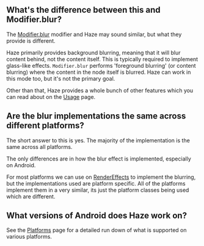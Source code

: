 
## What's the difference between this and Modifier.blur?

The [Modifier.blur](https://developer.android.com/reference/kotlin/androidx/compose/ui/Modifier#(androidx.compose.ui.Modifier).blur(androidx.compose.ui.unit.Dp,androidx.compose.ui.unit.Dp,androidx.compose.ui.draw.BlurredEdgeTreatment)) modifier and Haze may sound similar, but what they provide is different.

Haze primarily provides background blurring, meaning that it will blur content behind, not the content itself. This is typically required to implement glass-like effects. `Modifier.blur` performs 'foreground blurring' (or content blurring) where the content in the node itself is blurred. Haze can work in this mode too, but it's not the primary goal.

Other than that, Haze provides a whole bunch of other features which you can read about on the [Usage](usage.md) page.

## Are the blur implementations the same across different platforms?

The short answer to this is yes. The majority of the implementation is the same across all platforms.

The only differences are in how the blur effect is implemented, especially on Android.

For most platforms we can use on [RenderEffects][rendereffect] to implement the blurring, but the implementations used are platform specific. All of the platforms implement them in a very similar, its just the platform classes being used which are different.

## What versions of Android does Haze work on?

See the [Platforms](platforms.md) page for a detailed run down of what is supported on various platforms.

 [rendereffect]: https://developer.android.com/reference/android/graphics/RenderEffect

